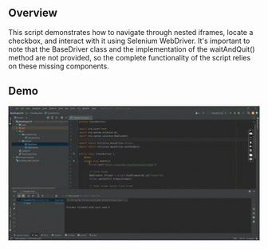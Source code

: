 ## Overview
This script demonstrates how to navigate through nested iframes, locate a checkbox, and interact with it using Selenium WebDriver. It's important to note that the BaseDriver class and the implementation of the waitAndQuit() method are not provided, so the complete functionality of the script relies on these missing components.

## Demo
<img src="https://github.com/TunahanBoyaci/CheckBoxTest/blob/main/13.08.2023_17.23.19_REC.gif">
